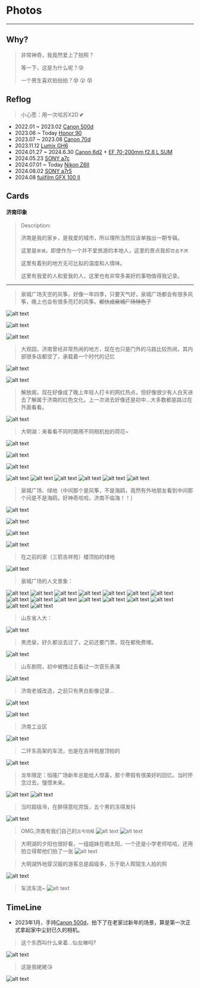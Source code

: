 # Photos

---
## Why?
> 非常神奇，我竟然爱上了拍照？
> 
> 等一下，这是为什么呢？:cold_sweat:
> 
> 一个男生喜欢拍拍拍？:cold_sweat:  :astonished:  :cold_sweat:

## Reflog
> 小心愿：用一次哈苏X2D :two_hearts:

- 2022.01 ~ 2023.02   [Canon 500d](https://m.canon.com.cn/product/500d/)
- 2023.06 ~ Today [Honor 90](https://www.honor.com/cn/phones/honor-90/) 
- 2023.07 ~ 2023.08  [Canon 70d](https://m.canon.com.cn/product/70d/)
- 2023.11.12 [Lumix GH6](https://consumer.panasonic.cn/product/cameras-camcorders/lumix-series/lumix-g-series/dc-gh6.html)
- 2024.01.27 ~ 2024.6.30 [Canon 6d2](https://www.canon.com.cn/product/6dmk2/) + [EF 70-200mm f2.8 L SUM](https://www.canon.com.cn/product/ef70200f28l/)
- 2024.05.23 [SONY a7c](https://www.sonystyle.com.cn/products/ilc/ilce_7c/ilce_7c_feature.html) 
- 2024.07.01 ~ Today [Nikon Z6II](https://www.nikon.com.cn/sc_CN/product/mirrorless/z-6ii)
- 2024.08.02 [SONY a7r5](https://www.sonystyle.com.cn/products/ilc/ilce_7rm5/ilce_7rm5_feature.html)
- 2024.08 [fujifilm GFX 100 II](https://fujifilm-x.com/zh-cn/products/cameras/gfx100-ii/)


## Cards
#### 济南印象
> Description:
>
> 济南是我的家乡，是我爱的城市，所以理所当然应该单独出一期专辑。
>
> 这里是`泉城`，即使作为一个并不爱旅游的本地人，这里的景点我却`百去不厌`
> 
> 这里有着别的地方无可比拟的温度和人情味。
> 
> 这里有我爱的人和爱我的人，这里也有非常多美好的事物值得我记录。

---

> 泉城广场天空的风筝，好像一年四季，只要天气好，泉城广场都会有很多风筝，晚上也会有很多亮灯的风筝。~~都快成泉城广场特色了~~

![alt text](../Picture/济南专辑/_DSC5599_1.jpg) 

![alt text](../Picture/济南专辑/_DSC5638_3.jpg) 

![alt text](../Picture/济南专辑/DSC_4878.jpg) 
> 大观园，济南曾经非常热闹的地方，现在也只是门外的马路比较热闹，其内部很多店都空了，承载着一个时代的记忆

![alt text](<../Picture/济南专辑/_DSC6031(2.jpg>) 

![alt text](../Picture/济南专辑/_DSC6109.jpg) 

> 解放阁，现在好像成了晚上年轻人打卡的网红热点，但好像很少有人白天进去了解属于济南的红色文化。上一次进去好像还是初中...大多数都是路过在外面看看。

![alt text](../Picture/济南专辑/_MG_0133_1.jpg) 

> 大明湖：来看看不同时期用不同相机拍的荷花~

![alt text](../Picture/济南专辑/_MG_0310_1.jpg) 

![alt text](../Picture/济南专辑/_MG_0321.JPG) 

![alt text](../Picture/济南专辑/_MG_0324.JPG) 

![alt text](../Picture/济南专辑/DSC_4546.jpg) 
![alt text](../Picture/济南专辑/DSC_4650.jpg) 
![alt text](../Picture/济南专辑/DSC_4687.jpg) 
![alt text](../Picture/济南专辑/DSC_4736.jpg) 
![alt text](<../Picture/济南专辑/DSC_5310(2.jpg>) 
![alt text](../Picture/济南专辑/DSCF2094_1.jpg) 

> 泉城广场、绿地（中间那个是风筝，不是海鸥，竟然有外地朋友看到中间那个问是不是海鸥，好神奇哈哈，济南不临海！！）

![alt text](../Picture/济南专辑/_MG_0775.png) 

![alt text](../Picture/济南专辑/_MG_1232_2.jpg) 

![alt text](../Picture/济南专辑/_MG_1240-已增强-NR.jpg) 

![alt text](../Picture/济南专辑/_MG_1240-已增强-NR2jpg.jpg) 


> 在之前的家（三箭吉祥苑）楼顶拍的绿地

![alt text](../Picture/济南专辑/_MG_1193.jpg) 

> 泉城广场的人文景象：

![alt text](../Picture/济南专辑/_MG_1254-已增强-NR.jpg) 
![alt text](../Picture/济南专辑/_MG_1275.JPG) 
![alt text](../Picture/济南专辑/_MG_1402-已增强-NR_1.jpg) 
![alt text](../Picture/济南专辑/_MG_1404_2.jpg) 
![alt text](../Picture/济南专辑/_MG_1406.JPG) 
![alt text](../Picture/济南专辑/_MG_1430.JPG)
![alt text](../Picture/济南专辑/_MG_1484.JPG) 
![alt text](../Picture/济南专辑/_MG_1487_2.jpg) 
![alt text](../Picture/济南专辑/_MG_1488.JPG) 
![alt text](../Picture/济南专辑/_MG_1489-已增强-NR.jpg) 
![alt text](../Picture/济南专辑/_MG_1506-已增强-NR.jpg) 
![alt text](../Picture/济南专辑/_MG_1509-已增强-NR.jpg) 
![alt text](../Picture/济南专辑/_MG_1519-已增强-NR.jpg) 
![alt text](../Picture/济南专辑/_MG_1526-已增强-NR.jpg) 
![alt text](../Picture/济南专辑/DSC_4975-已增强-NR.jpg) 
![alt text](../Picture/济南专辑/DSC_5065.jpg) 
> 山东省人大：

![alt text](../Picture/济南专辑/123.jpg) 

> 黑虎泉，好久都没去过了，之前还要门票，现在都免费哩。

![alt text](<../Picture/济南专辑/DSC_4805(3.jpg>) 



> 山东剧院，初中被拽过去看过一次音乐表演

![alt text](<../Picture/济南专辑/DSC_5184(2.jpg>) 

> 济南老城改造，之前只有黑白影像记录...

![alt text](<../Picture/济南专辑/DSC_5187(2.jpg>) 

![alt text](../Picture/济南专辑/DSC_5468.jpg) 

> 济南工业区

![alt text](../Picture/济南专辑/DSC_9496-23.jpg) 


> 二环东高架的车流，也是在吉祥苑屋顶拍的

![alt text](../Picture/济南专辑/IMG_0023-已增强-N.jpg) 

> 龙年限定：恒隆广场新年总能给人惊喜，那个寒假有很美好的回忆。当时怀念过去，憧憬未来。

![alt text](../Picture/济南专辑/IMG_0118.JPG) 
![alt text](../Picture/济南专辑/IMG_0123.JPG) 
> 当时超级冷，在醉得意吃完饭，五个男的冻得发抖

![alt text](../Picture/济南专辑/IMG_0175.JPG) 

> OMG,济南有我们自己的`古今同框`
![alt text](../Picture/济南专辑/IMG_9779_3.jpg) 
![alt text](../Picture/济南专辑/IMG_9782-已增强-NR.jpg) 

> 大明湖的夕阳也很好看，一组姐妹在晒太阳，一个还是小学老师哈哈，还用拍立得帮他们拍了一张
![alt text](../Picture/济南专辑/IMG_9917_edit_14078390547441.jpg) 

> 大明湖外地穿汉服的游客总是超级多，乐于助人帮陌生人拍的照

![alt text](../Picture/济南专辑/IMG_9965_edit_12895553599819.jpg) 

> 车流车流~
![alt text](../Picture/济南专辑/未标题_全景图-4.jpg)














## TimeLine
- 2023年1月，手持[Canon 500d](https://m.canon.com.cn/product/500d/)，拍下了在老家过新年的场景，算是第一次正式拿起家中尘封已久的相机。
> 这个东西叫什么来着...仙女棒吗?

![alt text](../Picture/IMG_5536_1.png)
> 这是我姥姥:kissing_heart:

![alt text](../Picture/IMG_5539.JPG)

